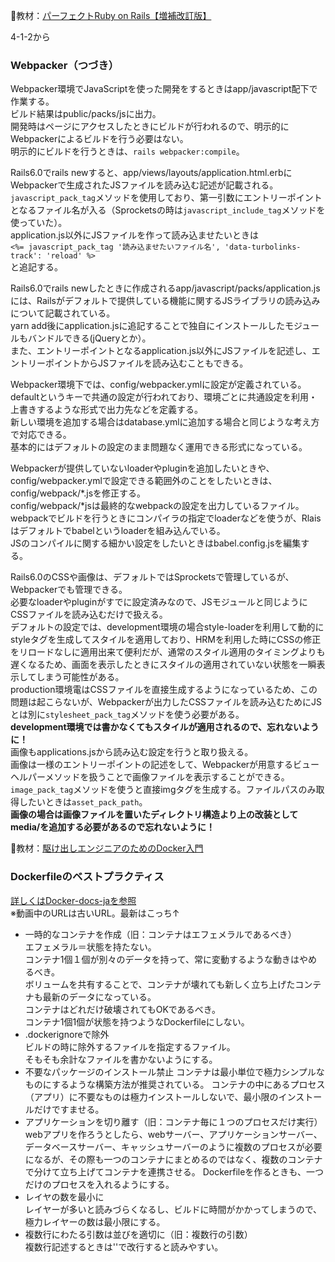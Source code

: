 
:open_book:教材：[パーフェクトRuby on Rails【増補改訂版】](https://gihyo.jp/book/2020/978-4-297-11462-6)

4-1-2から

### Webpacker（つづき）

Webpacker環境でJavaScriptを使った開発をするときはapp/javascript配下で作業する。  
ビルド結果はpublic/packs/jsに出力。  
開発時はページにアクセスしたときにビルドが行われるので、明示的にWebpackerによるビルドを行う必要はない。  
明示的にビルドを行うときは、`rails webpacker:compile`。  

Rails6.0でrails newすると、app/views/layouts/application.html.erbにWebpackerで生成されたJSファイルを読み込む記述が記載される。  
`javascript_pack_tag`メソッドを使用しており、第一引数にエントリーポイントとなるファイル名が入る（Sprocketsの時は`javascript_include_tag`メソッドを使っていた）。  
application.js以外にJSファイルを作って読み込ませたいときは  
`<%= javascript_pack_tag '読み込ませたいファイル名', 'data-turbolinks-track': 'reload' %>`  
と追記する。  

Rails6.0でrails newしたときに作成されるapp/javascript/packs/application.jsには、Railsがデフォルトで提供している機能に関するJSライブラリの読み込みについて記載されている。  
yarn add後にapplication.jsに追記することで独自にインストールしたモジュールもバンドルできる(jQueryとか）。  
また、エントリーポイントとなるapplication.js以外にJSファイルを記述し、エントリーポイントからJSファイルを読み込むこともできる。  

Webpacker環境下では、config/webpacker.ymlに設定が定義されている。  
defaultというキーで共通の設定が行われており、環境ごとに共通設定を利用・上書きするような形式で出力先などを定義する。  
新しい環境を追加する場合はdatabase.ymlに追加する場合と同じような考え方で対応できる。  
基本的にはデフォルトの設定のまま問題なく運用できる形式になっている。  

Webpackerが提供していないloaderやpluginを追加したいときや、config/webpacker.ymlで設定できる範囲外のことをしたいときは、config/webpack/*.jsを修正する。  
config/webpack/*jsは最終的なwebpackの設定を出力しているファイル。  
webpackでビルドを行うときにコンパイラの指定でloaderなどを使うが、Rlaisはデフォルトでbabelというloaderを組み込んでいる。  
JSのコンパイルに関する細かい設定をしたいときはbabel.config.jsを編集する。  

Rails6.0のCSSや画像は、デフォルトではSprocketsで管理しているが、Webpackerでも管理できる。  
必要なloaderやpluginがすでに設定済みなので、JSモジュールと同じようにCSSファイルを読み込むだけで扱える。  
デフォルトの設定では、development環境の場合style-loaderを利用して動的にstyleタグを生成してスタイルを適用しており、HRMを利用した時にCSSの修正をリロードなしに適用出来て便利だが、通常のスタイル適用のタイミングよりも遅くなるため、画面を表示したときにスタイルの適用されていない状態を一瞬表示してしまう可能性がある。  
production環境電はCSSファイルを直接生成するようになっているため、この問題は起こらないが、Webpackerが出力したCSSファイルを読み込むためにJSとは別に`stylesheet_pack_tag`メソッドを使う必要がある。  
**development環境では書かなくてもスタイルが適用されるので、忘れないように！**  
画像もapplications.jsから読み込む設定を行うと取り扱える。  
画像は一様のエントリーポイントの記述をして、Webpackerが用意するビューヘルパーメソッドを扱うことで画像ファイルを表示することができる。  
`image_pack_tag`メソッドを使うと直接imgタグを生成する。ファイルパスのみ取得したいときは`asset_pack_path`。  
**画像の場合は画像ファイルを置いたディレクトリ構造より上の改装としてmedia/を追加する必要があるので忘れないように！**

:open_book:教材：[駆け出しエンジニアのためのDocker入門](https://www.udemy.com/course/docker-startup/?couponCode=PLOYALTY0923)

### Dockerfileのベストプラクティス  
[詳しくはDocker-docs-jaを参照](https://docs.docker.jp/develop/develop-images/dockerfile_best-practices.html)  
※動画中のURLは古いURL。最新はこっち↑  

- 一時的なコンテナを作成（旧：コンテナはエフェメラルであるべき）  
  エフェメラル＝状態を持たない。  
  コンテナ1個１個が別々のデータを持って、常に変動するような動きはやめるべき。  
  ボリュームを共有することで、コンテナが壊れても新しく立ち上げたコンテナも最新のデータになっている。  
  コンテナはどれだけ破壊されてもOKであるべき。  
  コンテナ1個1個が状態を持つようなDockerfileにしない。  
- .dockerignoreで除外  
  ビルドの時に除外するファイルを指定するファイル。  
  そもそも余計なファイルを書かないようにする。  
- 不要なパッケージのインストール禁止
  コンテナは最小単位で極力シンプルなものにするような構築方法が推奨されている。
  コンテナの中にあるプロセス（アプリ）に不要なものは極力インストールしないで、最小限のインストールだけですませる。
- アプリケーションを切り離す（旧：コンテナ毎に１つのプロセスだけ実行）
  webアプリを作ろうとしたら、webサーバー、アプリケーションサーバー、データベースサーバー、キャッシュサーバーのように複数のプロセスが必要になるが、その際も一つのコンテナにまとめるのではなく、複数のコンテナで分けて立ち上げてコンテナを連携させる。
  Dockerfileを作るときも、一つだけのプロセスを入れるようにする。
- レイヤの数を最小に  
  レイヤーが多いと読みづらくなるし、ビルドに時間がかかってしまうので、極力レイヤーの数は最小限にする。
- 複数行にわたる引数は並びを適切に（旧：複数行の引数）  
  複数行記述するときは'\'で改行すると読みやすい。

  
